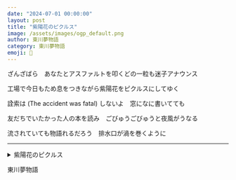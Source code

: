 ```yaml
---
date: "2024-07-01 00:00:00"
layout: post
title: "紫陽花のピクルス"
image: /assets/images/ogp_default.png
author: 東川夢物語
category: 東川夢物語
emoji: 🦷
---
```


<div class="tanka-area"><div class="tanka">
<p>ざんざばら　あなたとアスファルトを叩くどの一粒も迷子アナウンス</p>

<p>工場で今日もため息をつきながら紫陽花をピクルスにしてゆく</p>

<p>詮索は (The accident was fatal) しないよ　窓になに書いてても</p>

<p>友だちでいたかった人の本を読み　ごびゅうごびゅうと夜風がうなる</p>

<p>流されていても物語れるだろう　排水口が渦を巻くように</p>

</div></div>

---

<details><summary>紫陽花のピクルス</summary>
ざんざばら　あなたとアスファルトを叩くどの一粒も迷子アナウンス<br />
工場で今日もため息をつきながら紫陽花をピクルスにしてゆく<br />
詮索は (The accident was fatal) しないよ　窓になに書いてても<br />
友だちでいたかった人の本を読み　ごびゅうごびゅうと夜風がうなる<br />
流されていても物語れるだろう　排水口が渦を巻くように<br />
<br />

</details>

東川夢物語
